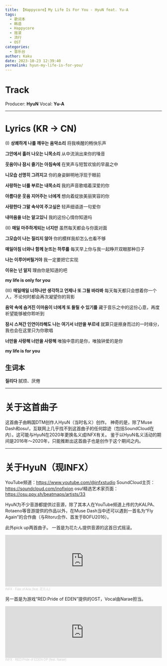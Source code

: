 ```yaml
---
title: 【Happycore】My Life Is For You - HyuN feat. Yu-A
tags:
  - 歌词本
  - 韩语
  - Happycore
  - 摇滚
  - 流行
  - OST
categories:
  - 音乐台
author: Kaku
date: 2023-10-23 12:39:40
permalink: hyun-my-life-is-for-you/
---
```


# Track

<lite-youtube videoid="s89N3c_aMpo"></lite-youtube>

Producer: **HyuN**
Vocal: **Yu-A**

<!--more-->

---

# Lyrics (KR → CN)

(I)
**상쾌하게 나를 깨우는 음악소리**
将我唤醒的畅快乐声

**그안에서 흘러 나오는 니목소리**
从中流淌出来你的嗓音

**웃음이나 잠시 즐기는 아침속에**
在笑声与短暂欢愉的早晨之中

**니모습 선명히 그려지고**
你的身姿鲜明地浮现于眼前

**사랑하는 너를 부르는 내목소리**
我的声音歌唱着深爱的你

**아름다운 웃음 지어주는 너에게**
想向着绽放美丽笑容的你

**사랑한다 그말 속삭여 주고싶은**
轻声细语道一句爱你

**내마음을 너는 알고있니**
我的这份心情你知道吗

(II)
**매일 마주하게되는 너지만**
虽然每天都会与你面对面

**그모습이 나는 질리지 않아**
你的模样我却怎么也看不够

**매일아침 너와나 함께 눈뜨는 하루를**
每天早上你与我一起睁开双眼那种日子

**나는 이루어버릴거야**
我一定要把它实现

**이유는 넌 알지**
理由你是知道的吧

**my life is only for you**

(III)
**매일매일 너하나만 생각하고 언제나 또 그뒬 바라봐**
每天每天都只会想着你一个人，不论何时都会再次凝望你的背影

**음악 속에 숨겨진 이마음이 너에게 또 들릴 수 있기를**
藏于音乐之中的这份心意，再度祈望能够被你聆听到

**잠시 스쳐간 인연이라해도 나는 여기서 너만을 부르네**
就算只是擦身而过的一时缘分，我也会在这里只为你歌唱

**너만을 사랑해 너만을 사랑해**
唯独中意的是你，唯独钟爱的是你

**my life is for you**

## 生词本

**질리다** 腻烦、厌倦

---

# 关于这首曲子

这首曲子由韩国DTM创作人HyuN（当时名义）创作。
神奇的是，除了Muse Dash和osu!，互联网上几乎找不到这首曲子的任何踪迹（包括SoundCloud在内）。这可能与HyuN在2020年更换名义成INFX有关。
鉴于以HyuN名义活动的期间是2016年～2020年，只能推断出这首曲子也是创作于这个期间之内。

---

# 关于HyuN（现INFX）

YouTube频道：https://www.youtube.com/@infxstudio
SoundCloud主页：https://soundcloud.com/inofixion
osu!精选艺术家页面：https://osu.ppy.sh/beatmaps/artists/33

HyuN为不少音游都提供过音源，除了其本人在YouTube频道上传的为KALPA、Rotaeno等音游提供的作品以外，在Muse Dash当中还可以遇到一首名为“Fly Again”的合作曲（与Ritoru合作、首发于BOFU2016）。

<lite-youtube videoid="1VqUEKQvypU"></lite-youtube>

此外pick up两首曲子。
一首是为花たん提供音源的这首日式摇滚。

<iframe width="100%" height="166" scrolling="no" frameborder="no" allow="autoplay" src="https://w.soundcloud.com/player/?url=https%3A//api.soundcloud.com/tracks/1491304876&color=%23ff5500&auto_play=false&hide_related=false&show_comments=true&show_user=true&show_reposts=false&show_teaser=true"></iframe><div style="font-size: 10px; color: #cccccc;line-break: anywhere;word-break: normal;overflow: hidden;white-space: nowrap;text-overflow: ellipsis; font-family: Interstate,Lucida Grande,Lucida Sans Unicode,Lucida Sans,Garuda,Verdana,Tahoma,sans-serif;font-weight: 100;"><a href="https://soundcloud.com/inofixion" title="INFX" target="_blank" style="color: #cccccc; text-decoration: none;">INFX</a> · <a href="https://soundcloud.com/inofixion/fate-of-aria-feat" title="Fate of Aria (feat. 花たん)" target="_blank" style="color: #cccccc; text-decoration: none;">Fate of Aria (feat. 花たん)</a></div>

另一首是为游戏“RED:Pride of EDEN”提供的OST，Vocal由Narae担当。

<iframe width="100%" height="166" scrolling="no" frameborder="no" allow="autoplay" src="https://w.soundcloud.com/player/?url=https%3A//api.soundcloud.com/tracks/1490214466&color=%23ff5500&auto_play=false&hide_related=false&show_comments=true&show_user=true&show_reposts=false&show_teaser=true"></iframe><div style="font-size: 10px; color: #cccccc;line-break: anywhere;word-break: normal;overflow: hidden;white-space: nowrap;text-overflow: ellipsis; font-family: Interstate,Lucida Grande,Lucida Sans Unicode,Lucida Sans,Garuda,Verdana,Tahoma,sans-serif;font-weight: 100;"><a href="https://soundcloud.com/inofixion" title="INFX" target="_blank" style="color: #cccccc; text-decoration: none;">INFX</a> · <a href="https://soundcloud.com/inofixion/redpride-of-eden-op-feat-narae" title="RED:Pride of EDEN OP (feat. Narae)" target="_blank" style="color: #cccccc; text-decoration: none;">RED:Pride of EDEN OP (feat. Narae)</a></div>